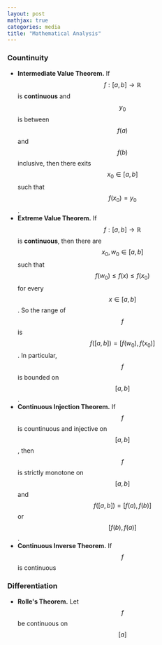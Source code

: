 ```yaml
---
layout: post
mathjax: true
categories: media
title: "Mathematical Analysis"
---
```


### Countinuity
* **Intermediate Value Theorem.** If $$f:[a,b]\to\mathbb{R}$$ is **continuous** and $$y_0$$ is between $$f(a)$$ and $$f(b)$$ inclusive, then there exits $$x_0\in[a,b]$$ such that $$f(x_0)=y_0$$.
* **Extreme Value Theorem.** If $$f:[a,b]\to\mathbb{R}$$ is **continuous**, then there are $$x_0,w_0\in[a,b]$$ such that $$f(w_0)\leq f(x)\leq f(x_0)$$ for every $$x\in[a,b]$$. So the range of $$f$$ is $$f([a,b])=[f(w_0),f(x_0)]$$. In particular, $$f$$ is bounded on $$[a,b]$$.
* **Continuous Injection Theorem.** If $$f$$ is countinuous and injective on $$[a,b]$$, then $$f$$ is strictly monotone on $$[a,b]$$ and $$f([a,b])=[f(a),f(b)]$$ or $$[f(b),f(a)]$$.
* **Continuous Inverse Theorem.** If $$f$$ is continuous 


### Differentiation
* **Rolle's Theorem.** Let $$f$$ be continuous on $$[a]$$
